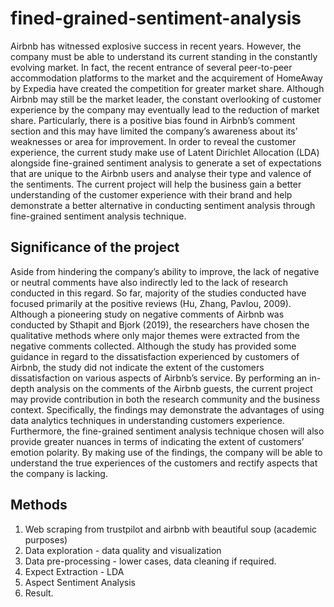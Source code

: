 # fined-grained-sentiment-analysis
Airbnb has witnessed explosive success in recent years. However, the company must be able to understand its current standing in the constantly evolving market. In fact, the recent entrance of several peer-to-peer accommodation platforms to the market and the acquirement of HomeAway by Expedia have created the competition for greater market share. Although Airbnb may still be the market leader, the constant overlooking of customer experience by the company may eventually lead to the reduction of market share. Particularly, there is a positive bias found in Airbnb’s comment section and this may have limited the company’s awareness about its’ weaknesses or area for improvement. In order to reveal the customer experience, the current study make use of Latent Dirichlet Allocation (LDA) alongside fine-grained sentiment analysis to generate a set of expectations that are unique to the Airbnb users and analyse their type and valence of the sentiments. The current project will help the business gain a better understanding of the customer experience with their brand and help demonstrate a better alternative in conducting sentiment analysis through fine-grained sentiment analysis technique. 

## Significance of the project
Aside from hindering the company’s ability to improve, the lack of negative or neutral comments have also indirectly led to the lack of research conducted in this regard. So far, majority of the studies conducted have focused primarily at the positive reviews (Hu, Zhang, Pavlou, 2009). Although a pioneering study on negative comments of Airbnb was conducted by Sthapit and Bjork (2019), the researchers have chosen the qualitative methods where only major themes were extracted from the negative comments collected. Although the study has provided some guidance in regard to the dissatisfaction experienced by customers of Airbnb, the study did not indicate the extent of the customers dissatisfaction on various aspects of Airbnb’s service. By performing an in-depth analysis on the comments of the Airbnb guests, the current project may provide contribution in both the research community and the business context. Specifically, the findings may demonstrate the advantages of using data analytics techniques in understanding customers experience. Furthermore, the fine-grained sentiment analysis technique chosen will also provide greater nuances in terms of indicating the extent of customers’ emotion polarity. By making use of the findings, the company will be able to understand the true experiences of the customers and rectify aspects that the company is lacking. 

## Methods
1. Web scraping from trustpilot and airbnb with beautiful soup (academic purposes)
2. Data exploration - data quality and visualization
3. Data pre-processing - lower cases, data cleaning if required.
4. Expect Extraction - LDA
5. Aspect Sentiment Analysis
6. Result.
